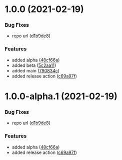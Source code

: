 # 1.0.0 (2021-02-19)


### Bug Fixes

* repo url ([d1b9de8](https://github.com/hiukky/sr/commit/d1b9de87719e5421edbc5666af0d48e95676596e))


### Features

* added alpha ([48cf66a](https://github.com/hiukky/sr/commit/48cf66ae2a353d2dfe91c6da0df762cd285a1e4c))
* added beta ([5c2aa11](https://github.com/hiukky/sr/commit/5c2aa11943d026521c14b258014145553e950477))
* added main ([790834c](https://github.com/hiukky/sr/commit/790834c75f283fb3007084b98d1fc61e6995ef27))
* added release action ([c69a97f](https://github.com/hiukky/sr/commit/c69a97f8ccd18492ceaf71f3e2030203cd24e7a0))

# 1.0.0-alpha.1 (2021-02-19)


### Bug Fixes

* repo url ([d1b9de8](https://github.com/hiukky/sr/commit/d1b9de87719e5421edbc5666af0d48e95676596e))


### Features

* added alpha ([48cf66a](https://github.com/hiukky/sr/commit/48cf66ae2a353d2dfe91c6da0df762cd285a1e4c))
* added release action ([c69a97f](https://github.com/hiukky/sr/commit/c69a97f8ccd18492ceaf71f3e2030203cd24e7a0))
